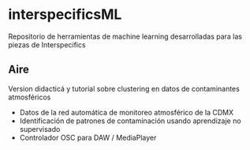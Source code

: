 # interspecificsML
Repositorio de herramientas de machine learning desarrolladas para las piezas de Interspecifics



## Aire
Version didacticá y tutorial sobre clustering en datos de contaminantes atmosféricos

   * Datos de la red automática de monitoreo atmosférico de la CDMX
   * Identificación de patrones de contaminación usando aprendizaje no supervisado
   * Controlador OSC para DAW / MediaPlayer
 
